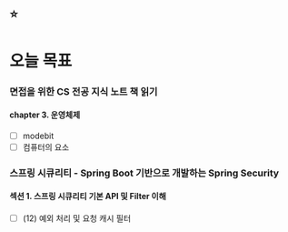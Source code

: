 ## :star:

# 오늘 목표

### 면접을 위한 CS 전공 지식 노트 책 읽기
#### chapter 3. 운영체제
- [ ] modebit
- [ ] 컴퓨터의 요소

### 스프링 시큐리티 - Spring Boot 기반으로 개발하는 Spring Security
#### 섹션 1. 스프링 시큐리티 기본 API 및 Filter 이해
- [ ] (12) 예외 처리 및 요청 캐시 필터
